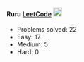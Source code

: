 #### Ruru [LeetCode](https://leetcode.com/u/l11y0/) <img src="https://raw.githubusercontent.com/MartinHeinz/MartinHeinz/master/wave.gif" width="20px">

- Problems solved: 22
- Easy: 17
- Medium: 5
- Hard: 0
